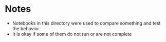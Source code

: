 # Notes

- Notebooks in this directory were used to compare something and test the behavior
- It is okay if some of them do not run or are not complete
